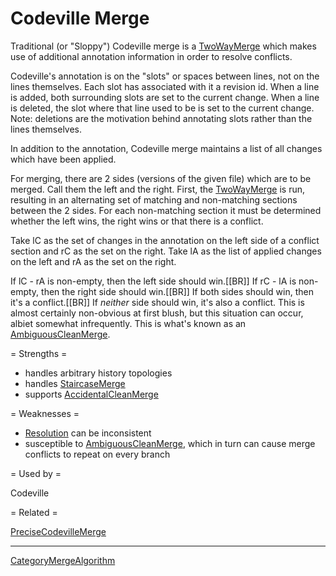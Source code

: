 # Codeville Merge

Traditional (or "Sloppy") Codeville merge is a [TwoWayMerge](TwoWayMerge.md) which makes use of additional annotation information in order to resolve conflicts.

Codeville's annotation is on the "slots" or spaces between lines, not on the lines themselves.  Each slot has associated with it a revision id.  When a line is added, both surrounding slots are set to the current change. When a line is deleted, the slot where that line used to be is set to the current change. Note: deletions are the motivation behind annotating slots rather than the lines themselves.

In addition to the annotation, Codeville merge maintains a list of all changes which have been applied.

For merging, there are 2 sides (versions of the given file) which are to be merged. Call them the left and the right. First, the [TwoWayMerge](TwoWayMerge.md) is run, resulting in an alternating set of matching and non-matching sections between the 2 sides. For each non-matching section it must be determined whether the left wins, the right wins or that there is a conflict.

Take lC as the set of changes in the annotation on the left side of a conflict section and rC as the set on the right. Take lA as the list of applied changes on the left and rA as the set on the right.

If lC - rA is non-empty, then the left side should win.[[BR]]
If rC - lA is non-empty, then the right side should win.[[BR]]
If both sides should win, then it's a conflict.[[BR]]
If _neither_ side should win, it's also a conflict. This is almost certainly non-obvious at first blush, but this situation can occur, albiet somewhat infrequently. This is what's known as an [AmbiguousCleanMerge](AmbiguousCleanMerge.md).

= Strengths =

 * handles arbitrary history topologies
 * handles [StaircaseMerge](StaircaseMerge.md)
 * supports [AccidentalCleanMerge](AccidentalCleanMerge.md)

= Weaknesses =

 * [Resolution](Resolution.md) can be inconsistent
 * susceptible to [AmbiguousCleanMerge](AmbiguousCleanMerge.md), which in turn can cause merge conflicts to repeat on every branch

= Used by =

Codeville

= Related =

[PreciseCodevilleMerge](PreciseCodevilleMerge.md)

----

[CategoryMergeAlgorithm](CategoryMergeAlgorithm.md)
